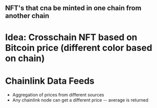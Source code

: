 ## NFT's that cna be minted in one chain from another chain 
# Idea: Crosschain NFT based on Bitcoin price (different color based on chain)

# Chainlink Data Feeds
* Aggregation of prices from different sources 
* Any chainlink node can get a different price -- average is returned 
